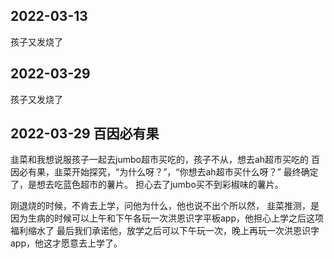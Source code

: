 ## 2022-03-13
孩子又发烧了

## 2022-03-29
孩子又发烧了

## 2022-03-29 百因必有果
韭菜和我想说服孩子一起去jumbo超市买吃的，孩子不从，想去ah超市买吃的
百因必有果，韭菜开始探究，“为什么呀？”，“你想去ah超市买什么呀？”
最终确定了，是想去吃蓝色超市的薯片。
担心去了jumbo买不到彩椒味的薯片。

刚退烧的时候，不肯去上学，问他为什么，他也说不出个所以然，
韭菜推测，是因为生病的时候可以上午和下午各玩一次洪恩识字平板app，他担心上学之后这项福利缩水了
最后我们承诺他，放学之后可以下午玩一次，晚上再玩一次洪恩识字app，他这才愿意去上学了。

